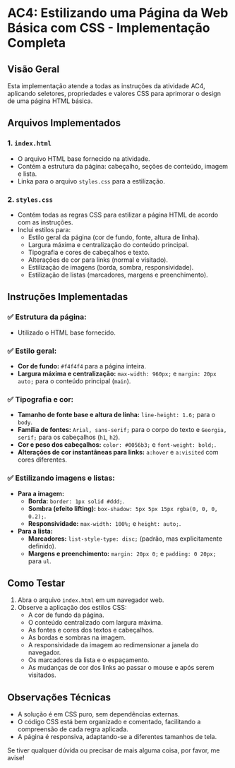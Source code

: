 # AC4: Estilizando uma Página da Web Básica com CSS - Implementação Completa

## Visão Geral
Esta implementação atende a todas as instruções da atividade AC4, aplicando seletores, propriedades e valores CSS para aprimorar o design de uma página HTML básica.

## Arquivos Implementados

### 1. `index.html`
- O arquivo HTML base fornecido na atividade.
- Contém a estrutura da página: cabeçalho, seções de conteúdo, imagem e lista.
- Linka para o arquivo `styles.css` para a estilização.

### 2. `styles.css`
- Contém todas as regras CSS para estilizar a página HTML de acordo com as instruções.
- Inclui estilos para:
    - Estilo geral da página (cor de fundo, fonte, altura de linha).
    - Largura máxima e centralização do conteúdo principal.
    - Tipografia e cores de cabeçalhos e texto.
    - Alterações de cor para links (normal e visitado).
    - Estilização de imagens (borda, sombra, responsividade).
    - Estilização de listas (marcadores, margens e preenchimento).

## Instruções Implementadas

### ✅ Estrutura da página:
- Utilizado o HTML base fornecido.

### ✅ Estilo geral:
- **Cor de fundo:** `#f4f4f4` para a página inteira.
- **Largura máxima e centralização:** `max-width: 960px;` e `margin: 20px auto;` para o conteúdo principal (`main`).

### ✅ Tipografia e cor:
- **Tamanho de fonte base e altura de linha:** `line-height: 1.6;` para o `body`.
- **Família de fontes:** `Arial, sans-serif;` para o corpo do texto e `Georgia, serif;` para os cabeçalhos (`h1`, `h2`).
- **Cor e peso dos cabeçalhos:** `color: #0056b3;` e `font-weight: bold;`.
- **Alterações de cor instantâneas para links:** `a:hover` e `a:visited` com cores diferentes.

### ✅ Estilizando imagens e listas:
- **Para a imagem:**
    - **Borda:** `border: 1px solid #ddd;`.
    - **Sombra (efeito lifting):** `box-shadow: 5px 5px 15px rgba(0, 0, 0, 0.2);`.
    - **Responsividade:** `max-width: 100%;` e `height: auto;`.
- **Para a lista:**
    - **Marcadores:** `list-style-type: disc;` (padrão, mas explicitamente definido).
    - **Margens e preenchimento:** `margin: 20px 0;` e `padding: 0 20px;` para `ul`.

## Como Testar

1.  Abra o arquivo `index.html` em um navegador web.
2.  Observe a aplicação dos estilos CSS:
    - A cor de fundo da página.
    - O conteúdo centralizado com largura máxima.
    - As fontes e cores dos textos e cabeçalhos.
    - As bordas e sombras na imagem.
    - A responsividade da imagem ao redimensionar a janela do navegador.
    - Os marcadores da lista e o espaçamento.
    - As mudanças de cor dos links ao passar o mouse e após serem visitados.

## Observações Técnicas

- A solução é em CSS puro, sem dependências externas.
- O código CSS está bem organizado e comentado, facilitando a compreensão de cada regra aplicada.
- A página é responsiva, adaptando-se a diferentes tamanhos de tela.

Se tiver qualquer dúvida ou precisar de mais alguma coisa, por favor, me avise!


